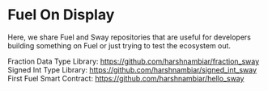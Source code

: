 # Fuel On Display
Here, we share Fuel and Sway repositories that are useful for developers building something on Fuel or just trying to test the ecosystem out.

Fraction Data Type Library: https://github.com/harshnambiar/fraction_sway  
Signed Int Type Library: https://github.com/harshnambiar/signed_int_sway  
First Fuel Smart Contract: https://github.com/harshnambiar/hello_sway 
